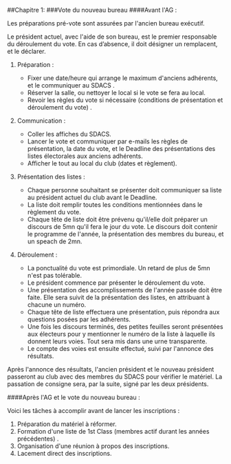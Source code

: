 ##Chapitre 1:
###Vote du nouveau bureau
####Avant l'AG :

Les préparations pré-vote sont assurées par l'ancien bureau exécutif.

Le président actuel, avec l'aide de son bureau, est le premier responsable du déroulement du vote. En cas d’absence, il doit désigner un remplacent, et le déclarer.

1. Préparation :
	- Fixer une date/heure qui arrange le maximum d'anciens adhérents, et le communiquer au SDACS
.
	- Réserver la salle, ou nettoyer le local si le vote se fera au local.
	- Revoir les règles du vote si nécessaire (conditions de présentation et déroulement du vote)
.

2. Communication :
	- Coller les affiches du SDACS.
	- Lancer le vote et communiquer par e-mails les règles de présentation, la date du vote, et le Deadline des présentations des listes électorales aux anciens adhérents.
	- Afficher le tout au local du club (dates et règlement).

3. Présentation des listes :
	- Chaque personne souhaitant se présenter doit communiquer sa liste au président actuel du club avant le Deadline.
	- La liste doit remplir toutes les conditions mentionnées dans le règlement du vote.
	- Chaque tête de liste doit être prévenu qu'il/elle doit préparer un discours de 5mn qu'il fera le jour du vote. Le discours doit contenir le programme de l'année, la présentation des membres du bureau, et un speach de 2mn.

4. Déroulement :
	- La ponctualité du vote est primordiale. Un retard de plus de 5mn n'est pas tolérable.
	- Le président commence par présenter le déroulement du vote.
	- Une présentation des accomplissements de l'année passée doit être faite. Elle sera suivit de la présentation des listes, en attribuant à chacune un numéro.
	- Chaque tête de liste effectuera une présentation, puis répondra aux questions posées par les adhérents.
	- Une fois les discours terminés, des petites feuilles seront présentées aux électeurs pour y mentionner le numéro de la liste à laquelle ils donnent leurs voies. Tout sera mis dans une urne transparente.
	- Le compte des voies est ensuite effectué, suivi par l'annonce des résultats.

Après l'annonce des résultats, l'ancien président et le nouveau président passeront au club avec des membres du SDACS pour vérifier le matériel. 
La passation de consigne sera, par la suite, signé par les deux présidents.

####Après l'AG et le vote du nouveau bureau :

Voici les tâches à accomplir avant de lancer les inscriptions :

1. Préparation du matériel à réformer.
3. Formation d'une liste de 1st Class (membres actif durant les années précédentes)
.
4. Organisation d'une réunion à propos des inscriptions.
2. Lacement direct des inscriptions. 
